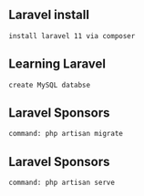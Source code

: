 ## Laravel install
```
install laravel 11 via composer
```

## Learning Laravel

```
create MySQL databse
```

## Laravel Sponsors

```
command: php artisan migrate

```
## Laravel Sponsors
```
command: php artisan serve
```
